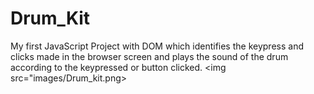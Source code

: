 # Drum_Kit
My first JavaScript Project with DOM which identifies the keypress and clicks made in the browser screen and plays the sound of the drum according to the keypressed or button clicked.
<img src="images/Drum_kit.png>
